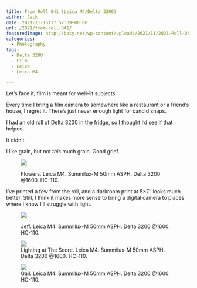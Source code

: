 ```yaml
---
title: From Roll 041 (Leica M4/Delta 3200)
author: Jack
date: 2021-11-15T17:57:39+00:00
url: /2021/from-roll-041/
featuredImage: http://baty.net/wp-content/uploads/2021/11/2021-Roll-041-25.jpg
categories:
  - Photography
tags:
  - Delta 3200
  - Film
  - Leica
  - Leica M4

---
```

 

Let&#8217;s face it, film is meant for well-lit subjects.

Every time I bring a film camera to somewhere like a restaurant or a friend&#8217;s house, I regret it. There&#8217;s just never enough light for candid snaps.

I had an old roll of Delta 3200 in the fridge, so I thought I&#8217;d see if that helped.

It didn&#8217;t.

I like grain, but not _this_ much grain. Good grief.<figure class="wp-block-image kg-card kg-image-card kg-width-wide kg-card-hascaption">

[![][1]][1]<figcaption>Flowers. Leica M4. Summilux-M 50mm ASPH. Delta 3200 @1600. HC-110.</figcaption></figure> 

I&#8217;ve printed a few from the roll, and a darkroom print at 5&#215;7&#8243; looks much better. Still, I think it makes more sense to bring a digital camera to places where I know I&#8217;ll struggle with light.<figure class="wp-block-image kg-card kg-image-card kg-width-wide kg-card-hascaption">

[![][2]][2]<figcaption>Jeff. Leica M4. Summilux-M 50mm ASPH. Delta 3200 @1600. HC-110.</figcaption></figure> <figure class="wp-block-image kg-card kg-image-card kg-width-wide kg-card-hascaption">[![][3]][3]<figcaption>Lighting at The Score. Leica M4. Summilux-M 50mm ASPH. Delta 3200 @1600. HC-110.</figcaption></figure> <figure class="wp-block-image kg-card kg-image-card kg-width-wide kg-card-hascaption">[![][4]][4]<figcaption>Gail. Leica M4. Summilux-M 50mm ASPH. Delta 3200 @1600. HC-110.</figcaption></figure>

 [1]: http://baty.net/content/images/2021/11/2021-Roll-041-01.jpg
 [2]: http://baty.net/content/images/2021/11/2021-Roll-041-07.jpg
 [3]: http://baty.net/content/images/2021/11/2021-Roll-041-23.jpg
 [4]: http://baty.net/content/images/2021/11/2021-Roll-041-27.jpg